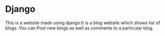 # Django
This is a website made using django.It is a blog website which shows list of blogs .You can Post new blogs as well as comments to a particular blog.

